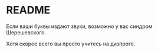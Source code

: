 # README

Если ваши буквы издают звуки, возможно у вас синдром Шерешевского.

Хотя скорее всего вы просто учитесь на дизпроге.
